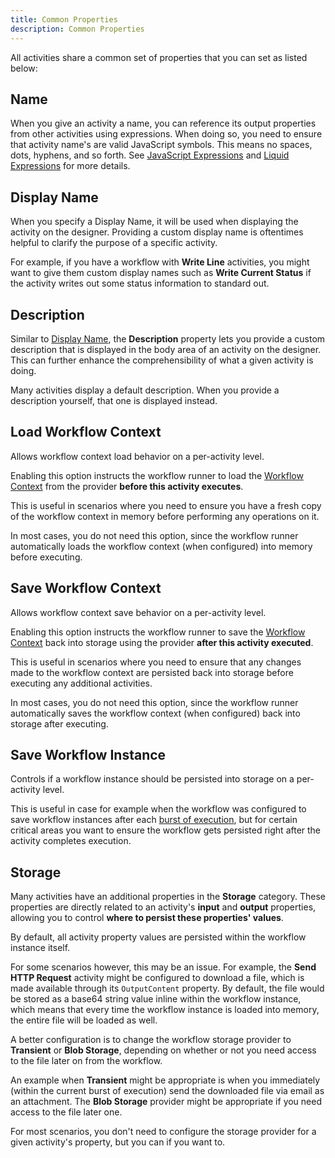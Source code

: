 ```yaml
---
title: Common Properties
description: Common Properties
---
```


All activities share a common set of properties that you can set as listed below:

## Name

When you give an activity a name, you can reference its output properties from other activities using expressions.
When doing so, you need to ensure that activity name's are valid JavaScript symbols. This means no spaces, dots, hyphens, and so forth.
See [JavaScript Expressions](expressions/expressions-javascript.md#activity-output-elsa-20) and [Liquid Expressions](expressions/expressions-liquid.md#activity-output) for more details.

## Display Name

When you specify a Display Name, it will be used when displaying the activity on the designer. Providing a custom display name is oftentimes helpful to clarify the purpose of a specific activity.

For example, if you have a workflow with **Write Line** activities, you might want to give them custom display names such as **Write Current Status** if the activity writes out some status information to standard out.

## Description

Similar to [Display Name](#display-name), the **Description** property lets you provide a custom description that is displayed in the body area of an activity on the designer. This can further enhance the comprehensibility of what a given activity is doing.

Many activities display a default description. When you provide a description yourself, that one is displayed instead.

## Load Workflow Context

Allows workflow context load behavior on a per-activity level.

Enabling this option instructs the workflow runner to load the [Workflow Context](concepts/concepts-workflow-context.md) from the provider **before this activity executes**.

This is useful in scenarios where you need to ensure you have a fresh copy of the workflow context in memory before performing any operations on it.

In most cases, you do not need this option, since the workflow runner automatically loads the workflow context (when configured) into memory before executing.

## Save Workflow Context

Allows workflow context save behavior on a per-activity level.

Enabling this option instructs the workflow runner to save the [Workflow Context](concepts/concepts-workflow-context.md) back into storage using the provider **after this activity executed**.

This is useful in scenarios where you need to ensure that any changes made to the workflow context are persisted back into storage before executing any additional activities.

In most cases, you do not need this option, since the workflow runner automatically saves the workflow context (when configured) back into storage after executing.

## Save Workflow Instance

Controls if a workflow instance should be persisted into storage on a per-activity level.

This is useful in case for example when the workflow was configured to save workflow instances after each [burst of execution](concepts/concepts-workflows.md#burst-of-execution), but for certain critical areas you want to ensure the workflow gets persisted right after the activity completes execution.

## Storage

Many activities have an additional properties in the **Storage** category.
These properties are directly related to an activity's **input** and **output** properties, allowing you to control **where to persist these properties' values**.

By default, all activity property values are persisted within the workflow instance itself.

For some scenarios however, this may be an issue. For example, the **Send HTTP Request** activity might be configured to download a file, which is made available through its `OutputContent` property.
By default, the file would be stored as a base64 string value inline within the workflow instance, which means that every time the workflow instance is loaded into memory, the entire file will be loaded as well.

A better configuration is to change the workflow storage provider to **Transient** or **Blob Storage**, depending on whether or not you need access to the file later on from the workflow.

An example when **Transient** might be appropriate is when you immediately (within the current burst of execution) send the downloaded file via email as an attachment.
The **Blob Storage** provider might be appropriate if you need access to the file later one.

For most scenarios, you don't need to configure the storage provider for a given activity's property, but you can if you want to.